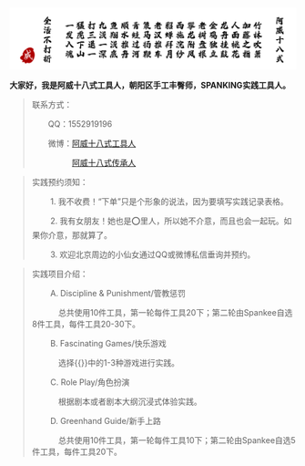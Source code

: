 # 

![阿威十八式](/images/av-18-styles.png " ")



**大家好，我是阿威十八式工具人，朝阳区手工丰臀师，SPANKING实践工具人。**

> 联系方式：
> 
> &emsp;&emsp;QQ：1552919196
> 
> &emsp;&emsp;微博：[阿威十八式工具人](https://weibo.com/u/7790437574)
> 
> &emsp;&emsp;&emsp;&emsp;&emsp;[阿威十八式传承人](https://weibo.com/u/7409397912)

<!-- > ![请注意](/images/important-notice.png " ") -->
> 实践预约须知：
> 
> &emsp;&emsp; 1. 我不收费！“下单”只是个形象的说法，因为要填写实践记录表格。
>
> &emsp;&emsp; 2. 我有女朋友！她也是⭕里人，所以她不介意，而且也会一起玩。如果你介意，那就算了。
>
> &emsp;&emsp; 3. 欢迎北京周边的小仙女通过QQ或微博私信垂询并预约。

> 实践项目介绍：
>
> &emsp;&emsp; A. Discipline & Punishment/管教惩罚 
>
> &emsp;&emsp;&emsp;  总共使用10件工具，第一轮每件工具20下；第二轮由Spankee自选8件工具，每件工具20-30下。
> 
> &emsp;&emsp; B. Fascinating Games/快乐游戏
>
> &emsp;&emsp;&emsp;  选择{{<link href="/圈内指南-快乐游戏集锦" content="快乐游戏集锦" title="快乐游戏集锦">}}中的1-3种游戏进行实践。
> 
> &emsp;&emsp; C. Role Play/角色扮演
>
> &emsp;&emsp;&emsp;  根据剧本或者剧本大纲沉浸式体验实践。
> 
> &emsp;&emsp;  D. Greenhand Guide/新手上路
>
> &emsp;&emsp;&emsp;  总共使用10件工具，第一轮每件工具10下；第二轮由Spankee自选5件工具，每件工具20下。
